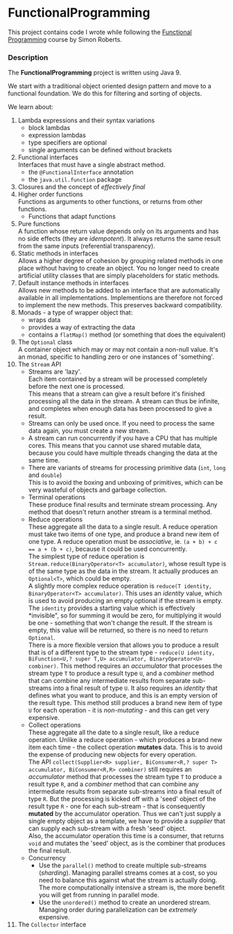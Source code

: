 # FunctionalProgramming
This project contains code I wrote while following the [Functional Programming](https://learning.oreilly.com/videos/functional-programming-for/9780134778235) course by Simon Roberts.

### Description
The __FunctionalProgramming__ project is written using Java 9.

We start with a traditional object oriented design pattern and move to a functional foundation. 
We do this for filtering and sorting of objects.

We learn about:
1. Lambda expressions and their syntax variations
   - block lambdas
   - expression lambdas
   - type specifiers are optional
   - single arguments can be defined without brackets
2. Functional interfaces\
   Interfaces that must have a single abstract method.
   - the `@FunctionalInterface` annotation
   - the `java.util.function` package
3. Closures and the concept of _effectively final_
4. Higher order functions\
   Functions as arguments to other functions, or returns from other functions.
   - Functions that adapt functions
5. Pure functions\
   A function whose return value depends only on its arguments and has no side effects (they are _idempotent_).
   It always returns the same result from the same inputs (referential transparency).
6. Static methods in interfaces\
Allows a higher degree of cohesion by grouping related methods in one place without having to create an object.
You no longer need to create artificial utility classes that are simply placeholders for static methods.
6. Default instance methods in interfaces\
Allows new methods to be added to an interface that are automatically available in all implementations.
Implementions are therefore not forced to implement the new methods.
This preserves backward compatibility.
7. Monads - a type of wrapper object that:
   - wraps data
   - provides a way of extracting the data
   - contains a `flatMap()` method (or something that does the equivalent)
8. The `Optional` class\
   A container object which may or may not contain a non-null value.
   It's an monad, specific to handling zero or one instances of 'something'.
9. The `Stream` API
   - Streams are 'lazy'.\
   Each item contained by a stream will be processed completely before the next one is processed.\
   This means that a stream can give a result before it's finished processing all the data in the stream.
   A stream can thus be infinite, and completes when enough data has been processed to give a result.
   - Streams can only be used once. If you need to process the same data again, you must create a new stream.
   - A stream can run concurrently if you have a CPU that has multiple cores. 
   This means that you cannot use shared mutable data, because you could have multiple threads changing the 
   data at the same time.
   - There are variants of streams for processing primitive data (`int`, `long` and `double`)\
   This is to avoid the boxing and unboxing of primitives, which can be very wasteful of objects and garbage collection.
   - Terminal operations\
   These produce final results and terminate stream processing.
   Any method that doesn't return another stream is a terminal method.
   - Reduce operations\
   These aggregate all the data to a single result. 
   A reduce operation must take two items of one type, and produce a brand new item of one type.
   A reduce operation must be *associative*, ie. `(a + b) + c == a + (b + c)`, because it could be used concurrently.\
   The simplest type of reduce operation is `Stream.reduce(BinaryOperator<T> accumulator)`, whose result type is of the 
   same type as the data in the stream. It actually produces an `Optional<T>`, which could be empty.\
   A slightly more complex reduce operation is `reduce(T identity, BinaryOperator<T> accumulator)`. 
   This uses an *identity* value, which is used to avoid producing an empty optional if the stream is empty.
   The `identity` provides a starting value which is effectively *invisible", so for summing it would be zero, 
   for multiplying it would be one - something that won't change the result. If the stream is empty, this value will
   be returned, so there is no need to return `Optional`.\
   There is a more flexible version that allows you to produce a result that is of a different type to the stream type -
   `reduce(U identity, BiFunction<U,? super T,U> accumulator, BinaryOperator<U> combiner)`. 
   This method requires an *accumulator* that processes the stream type `T` to produce a result type `U`, and a 
   *combiner* method that can combine any intermediate results from separate sub-streams into a final result of 
   type `U`. It also requires an *identity* that defines what you want to produce, and this is an empty version of the
   result type. This method still produces a brand new item of type `U` for each operation - it is *non-mutating* -
   and this can get very expensive.
   - Collect operations\
   These aggregate all the date to a single result, like a reduce operation.
   Unlike a reduce operation - which produces a brand new item each time - the collect operation **mutates** data. 
   This is to avoid the expense of producing new objects for every operation.\
   The API `collect(Supplier<R> supplier, BiConsumer<R,? super T> accumulator, BiConsumer<R,R> combiner)` still
   requires an *accumulator* method that processes the stream type `T` to produce a result type `R`, and a 
   *combiner* method that can combine any intermediate results from separate sub-streams into a final result of 
   type `R`. But the processing is kicked off with a 'seed' object of the result type `R` - one for each 
   sub-stream - that is consequently **mutated** by the accumulator operation. Thus we can't just supply a single empty object
   as a template, we have to provide a *supplier* that can supply each sub-stream with a fresh 'seed' object.\
   Also, the accumulator operation this time is a consumer, that returns `void` and mutates the 'seed' object, as
   is the combiner that produces the final result.
   - Concurrency
     - Use the `parallel()` method to create multiple sub-streams (*sharding*).
   Managing parallel streams comes at a cost, so you need to balance this against what the stream is actually doing.
   The more computationally intensive a stream is, the more benefit you will get from running in parallel mode.
     - Use the `unordered()` method to create an unordered stream. Managing order during parallelization can be
     *extremely* expensive.
10. The `Collector` interface 
